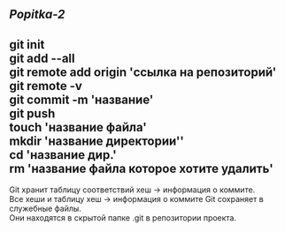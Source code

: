 _Popitka-2_
------------------------------------------------
git init  
git add --all  
git remote add origin 'ссылка на репозиторий'  
git remote -v  
git commit -m 'название'  
git push  
touch 'название файла'  
mkdir 'название директории''  
сd 'название дир.'  
rm 'название файла которое хотите удалить'  
-------
Git хранит таблицу соответствий хеш → информация о коммите.  
Все хеши и таблицу хеш → информация о коммите Git сохраняет в служебные файлы.  
Они находятся в скрытой папке .git в репозитории проекта.  
